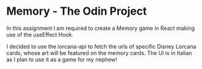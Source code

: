 # **Memory - The Odin Project**

In this assignment I am required to create a Memory game in React making use of the useEffect Hook.

I decided to use the lorcana-api to fetch the urls of specific Disney Lorcana cards, whose art will be featured on the memory cards. The UI is in Italian as I plan to use it as a game for my nephew!
